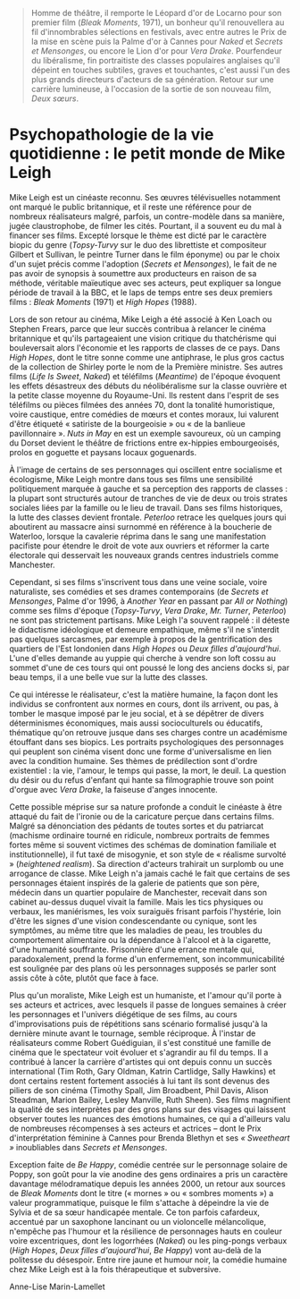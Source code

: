 > Homme de théâtre, il remporte le Léopard d'or de Locarno pour son premier film (_Bleak Moments_, 1971), un bonheur qu'il renouvellera au fil d'innombrables sélections en festivals, avec entre autres le Prix de la mise en scène puis la Palme d'or à Cannes pour _Naked_ et _Secrets et Mensonges_, ou encore le Lion d'or pour _Vera Drake_. Pourfendeur du libéralisme, fin portraitiste des classes populaires anglaises qu'il dépeint en touches subtiles, graves et touchantes, c'est aussi l'un des plus grands directeurs d'acteurs de sa génération. Retour sur une carrière lumineuse, à l'occasion de la sortie de son nouveau film, _Deux sœurs_.

# Psychopathologie de la vie quotidienne : le petit monde de Mike Leigh

Mike Leigh est un cinéaste reconnu. Ses œuvres télévisuelles notamment ont marqué le public britannique, et il reste une référence pour de nombreux réalisateurs malgré, parfois, un contre-modèle dans sa manière, jugée claustrophobe, de filmer les cités. Pourtant, il a souvent eu du mal à financer ses films. Excepté lorsque le thème est dicté par le caractère biopic du genre (_Topsy-Turvy_ sur le duo des librettiste et compositeur Gilbert et Sullivan, le peintre Turner dans le film éponyme) ou par le choix d'un sujet précis comme l'adoption (_Secrets et Mensonges_), le fait de ne pas avoir de synopsis à soumettre aux producteurs en raison de sa méthode, véritable maïeutique avec ses acteurs, peut expliquer sa longue période de travail à la BBC, et le laps de temps entre ses deux premiers films : _Bleak Moments_ (1971) et _High Hopes_ (1988).

Lors de son retour au cinéma, Mike Leigh a été associé à Ken Loach ou Stephen Frears, parce que leur succès contribua à relancer le cinéma britannique et qu'ils partageaient une vision critique du thatchérisme qui bouleversait alors l'économie et les rapports de classes de ce pays. Dans _High Hopes_, dont le titre sonne comme une antiphrase, le plus gros cactus de la collection de Shirley porte le nom de la Première ministre. Ses autres films (_Life Is Sweet_, _Naked_) et téléfilms (_Meantime_) de l'époque évoquent les effets désastreux des débuts du néolibéralisme sur la classe ouvrière et la petite classe moyenne du Royaume-Uni. Ils restent dans l'esprit de ses téléfilms ou pièces filmées des années 70, dont la tonalité humoristique, voire caustique, entre comédies de mœurs et contes moraux, lui valurent d'être étiqueté « satiriste de la bourgeoisie » ou « de la banlieue pavillonnaire ». _Nuts in May_ en est un exemple savoureux, où un camping du Dorset devient le théâtre de frictions entre ex-hippies embourgeoisés, prolos en goguette et paysans locaux goguenards.

À l'image de certains de ses personnages qui oscillent entre socialisme et écologisme, Mike Leigh montre dans tous ses films une sensibilité politiquement marquée à gauche et sa perception des rapports de classes : la plupart sont structurés autour de tranches de vie de deux ou trois strates sociales liées par la famille ou le lieu de travail. Dans ses films historiques, la lutte des classes devient frontale. _Peterloo_ retrace les quelques jours qui aboutirent au massacre ainsi surnommé en référence à la boucherie de Waterloo, lorsque la cavalerie réprima dans le sang une manifestation pacifiste pour étendre le droit de vote aux ouvriers et réformer la carte électorale qui desservait les nouveaux grands centres industriels comme Manchester.

Cependant, si ses films s'inscrivent tous dans une veine sociale, voire naturaliste, ses comédies et ses drames contemporains (de _Secrets et Mensonges_, Palme d'or 1996, à _Another Year_ en passant par _All or Nothing_) comme ses films d'époque (_Topsy-Turvy_, _Vera Drake_, _Mr. Turner_, _Peterloo_) ne sont pas strictement partisans. Mike Leigh l'a souvent rappelé : il déteste le didactisme idéologique et demeure empathique, même s'il ne s'interdit pas quelques sarcasmes, par exemple à propos de la gentrification des quartiers de l'Est londonien dans _High Hopes_ ou _Deux filles d'aujourd'hui_. L'une d'elles demande au yuppie qui cherche à vendre son loft cossu au sommet d'une de ces tours qui ont poussé le long des anciens docks si, par beau temps, il a une belle vue sur la lutte des classes.

Ce qui intéresse le réalisateur, c'est la matière humaine, la façon dont les individus se confrontent aux normes en cours, dont ils arrivent, ou pas, à tomber le masque imposé par le jeu social, et à se dépêtrer de divers déterminismes économiques, mais aussi socioculturels ou éducatifs, thématique qu'on retrouve jusque dans ses charges contre un académisme étouffant dans ses biopics. Les portraits psychologiques des personnages qui peuplent son cinéma visent donc une forme d'universalisme en lien avec la condition humaine. Ses thèmes de prédilection sont d'ordre existentiel : la vie, l'amour, le temps qui passe, la mort, le deuil. La question du désir ou du refus d'enfant qui hante sa filmographie trouve son point d'orgue avec _Vera Drake_, la faiseuse d'anges innocente.

Cette possible méprise sur sa nature profonde a conduit le cinéaste à être attaqué du fait de l'ironie ou de la caricature perçue dans certains films. Malgré sa dénonciation des pédants de toutes sortes et du patriarcat (machisme ordinaire tourné en ridicule, nombreux portraits de femmes fortes même si souvent victimes des schémas de domination familiale et institutionnelle), il fut taxé de misogynie, et son style de « réalisme survolté » (_heightened realism_). Sa direction d'acteurs trahirait un surplomb ou une arrogance de classe. Mike Leigh n'a jamais caché le fait que certains de ses personnages étaient inspirés de la galerie de patients que son père, médecin dans un quartier populaire de Manchester, recevait dans son cabinet au-dessus duquel vivait la famille. Mais les tics physiques ou verbaux, les maniérismes, les voix suraiguës frisant parfois l'hystérie, loin d'être les signes d'une vision condescendante ou cynique, sont les symptômes, au même titre que les maladies de peau, les troubles du comportement alimentaire ou la dépendance à l'alcool et à la cigarette, d'une humanité souffrante. Prisonnière d'une errance mentale qui, paradoxalement, prend la forme d'un enfermement, son incommunicabilité est soulignée par des plans où les personnages supposés se parler sont assis côte à côte, plutôt que face à face.

Plus qu'un moraliste, Mike Leigh est un humaniste, et l'amour qu'il porte à ses acteurs et actrices, avec lesquels il passe de longues semaines à créer les personnages et l'univers diégétique de ses films, au cours d'improvisations puis de répétitions sans scénario formalisé jusqu'à la dernière minute avant le tournage, semble réciproque. À l'instar de réalisateurs comme Robert Guédiguian, il s'est constitué une famille de cinéma que le spectateur voit évoluer et s'agrandir au fil du temps. Il a contribué à lancer la carrière d'artistes qui ont depuis connu un succès international (Tim Roth, Gary Oldman, Katrin Cartlidge, Sally Hawkins) et dont certains restent fortement associés à lui tant ils sont devenus des piliers de son cinéma (Timothy Spall, Jim Broadbent, Phil Davis, Alison Steadman, Marion Bailey, Lesley Manville, Ruth Sheen). Ses films magnifient la qualité de ses interprètes par des gros plans sur des visages qui laissent observer toutes les nuances des émotions humaines, ce qui a d'ailleurs valu de nombreuses récompenses à ses acteurs et actrices – dont le Prix d'interprétation féminine à Cannes pour Brenda Blethyn et ses _« Sweetheart »_ inoubliables dans _Secrets et Mensonges_.

Exception faite de _Be Happy_, comédie centrée sur le personnage solaire de Poppy, son goût pour la vie anodine des gens ordinaires a pris un caractère davantage mélodramatique depuis les années 2000, un retour aux sources de _Bleak Moments_ dont le titre (« mornes » ou « sombres moments ») a valeur programmatique, puisque le film s'attache à dépeindre la vie de Sylvia et de sa sœur handicapée mentale. Ce ton parfois cafardeux, accentué par un saxophone lancinant ou un violoncelle mélancolique, n'empêche pas l'humour et la résilience de personnages hauts en couleur voire excentriques, dont les logorrhées (_Naked_) ou les ping-pongs verbaux (_High Hopes_, _Deux filles d'aujourd'hui_, _Be Happy_) vont au-delà de la politesse du désespoir. Entre rire jaune et humour noir, la comédie humaine chez Mike Leigh est à la fois thérapeutique et subversive.

<div class="author">Anne-Lise Marin-Lamellet</div>
